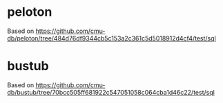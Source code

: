 # peloton

Based on https://github.com/cmu-db/peloton/tree/484d76df9344cb5c153a2c361c5d5018912d4cf4/test/sql

# bustub

Based on https://github.com/cmu-db/bustub/tree/70bcc505ff681922c547051058c064cba1d46c22/test/sql
